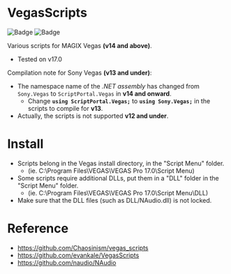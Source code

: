 # VegasScripts

![Badge](https://img.shields.io/badge/STATE-STABLE-green?style=flat-square)
![Badge](https://img.shields.io/badge/VERSION-4.10.31.0-orange?style=flat-square)

Various scripts for MAGIX Vegas **(v14 and above)**.
* Tested on v17.0

Compilation note for Sony Vegas **(v13 and under)**:
* The namespace name of the *.NET assembly* has changed from `Sony.Vegas` to `ScriptPortal.Vegas` in **v14 and onward**.
  * Change **`using ScriptPortal.Vegas;`** to **`using Sony.Vegas;`** in the scripts to compile for **v13**.
* Actually, the scripts is not supported **v12 and under**.

# Install
* Scripts belong in the Vegas install directory, in the "Script Menu" folder.
  * (ie. C:\Program Files\VEGAS\VEGAS Pro 17.0\Script Menu)
* Some scripts require additional DLLs, put them in a "DLL" folder in the "Script Menu" folder.
  * (ie. C:\Program Files\VEGAS\VEGAS Pro 17.0\Script Menu\DLL)
* Make sure that the DLL files (such as DLL/NAudio.dll) is not locked.

# Reference
* https://github.com/Chaosinism/vegas_scripts
* https://github.com/evankale/VegasScripts
* https://github.com/naudio/NAudio
